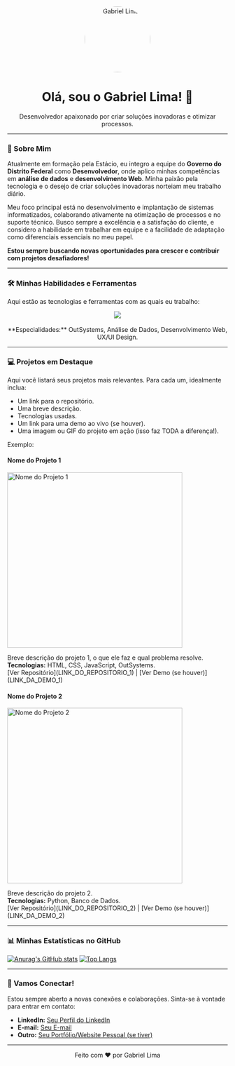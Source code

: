 <div align="center">
  <img src="URL_DA_SUA_FOTO_DE_PERFIL_AQUI" width="150px" alt="Gabriel Lima" style="border-radius: 50%;">
  <h1>Olá, sou o Gabriel Lima! 👋</h1>
  <p>Desenvolvedor apaixonado por criar soluções inovadoras e otimizar processos.</p>
</div>

---

### 🚀 Sobre Mim

Atualmente em formação pela Estácio, eu integro a equipe do **Governo do Distrito Federal** como **Desenvolvedor**, onde aplico minhas competências em **análise de dados** e **desenvolvimento Web**. Minha paixão pela tecnologia e o desejo de criar soluções inovadoras norteiam meu trabalho diário.

Meu foco principal está no desenvolvimento e implantação de sistemas informatizados, colaborando ativamente na otimização de processos e no suporte técnico. Busco sempre a excelência e a satisfação do cliente, e considero a habilidade em trabalhar em equipe e a facilidade de adaptação como diferenciais essenciais no meu papel.

**Estou sempre buscando novas oportunidades para crescer e contribuir com projetos desafiadores!**

---

### 🛠️ Minhas Habilidades e Ferramentas

Aqui estão as tecnologias e ferramentas com as quais eu trabalho:

<p align="center">
  <img src="https://skillicons.dev/icons?i=html,css,js,react,python,django,flask,outsystems,mysql,postgresql,aws,docker,git,github,vscode,figma,canva" />
  <br>
  <br>
  **Especialidades:** OutSystems, Análise de Dados, Desenvolvimento Web, UX/UI Design.
</p>

---

### 💻 Projetos em Destaque

Aqui você listará seus projetos mais relevantes. Para cada um, idealmente inclua:
* Um link para o repositório.
* Uma breve descrição.
* Tecnologias usadas.
* Um link para uma demo ao vivo (se houver).
* Uma imagem ou GIF do projeto em ação (isso faz TODA a diferença!).

Exemplo:

#### **Nome do Projeto 1**
<p>
  <a href="LINK_DO_REPOSITORIO_1">
    <img src="LINK_DA_IMAGEM_OU_GIF_DO_PROJETO_1" alt="Nome do Projeto 1" width="400">
  </a>
</p>
<p>Breve descrição do projeto 1, o que ele faz e qual problema resolve. 
  <br><strong>Tecnologias:</strong> HTML, CSS, JavaScript, OutSystems.
  <br>[Ver Repositório](LINK_DO_REPOSITORIO_1) | [Ver Demo (se houver)](LINK_DA_DEMO_1)
</p>

#### **Nome do Projeto 2**
<p>
  <a href="LINK_DO_REPOSITORIO_2">
    <img src="LINK_DA_IMAGEM_OU_GIF_DO_PROJETO_2" alt="Nome do Projeto 2" width="400">
  </a>
</p>
<p>Breve descrição do projeto 2.
  <br><strong>Tecnologias:</strong> Python, Banco de Dados.
  <br>[Ver Repositório](LINK_DO_REPOSITORIO_2) | [Ver Demo (se houver)](LINK_DA_DEMO_2)
</p>

---

### 📊 Minhas Estatísticas no GitHub

[![Anurag's GitHub stats](https://github-readme-stats.vercel.app/api?username=SEU_USERNAME_AQUI&show_icons=true&theme=dark)](https://github.com/anuraghazra/github-readme-stats)
[![Top Langs](https://github-readme-stats.vercel.app/api/top-langs/?username=SEU_USERNAME_AQUI&layout=compact&theme=dark)](https://github.com/anuraghazra/github-readme-stats)

---

### 💬 Vamos Conectar!

Estou sempre aberto a novas conexões e colaborações. Sinta-se à vontade para entrar em contato:

* **LinkedIn:** [Seu Perfil do LinkedIn](https://www.linkedin.com/in/SEU_LINKEDIN_AQUI)
* **E-mail:** [Seu E-mail](mailto:SEU_EMAIL_AQUI)
* **Outro:** [Seu Portfólio/Website Pessoal (se tiver)](LINK_DO_SEU_PORTFOLIO_AQUI)

---

<p align="center">Feito com ❤️ por Gabriel Lima</p>

